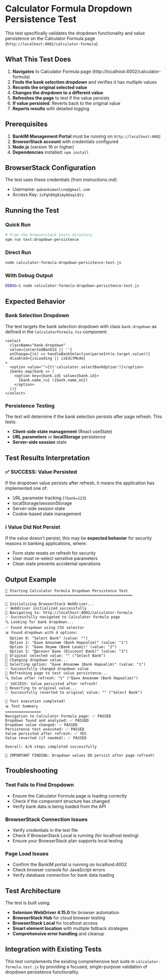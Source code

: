 # Calculator Formula Dropdown Persistence Test

This test specifically validates the dropdown functionality and value persistence on the Calculator Formula page (`http://localhost:4002/calculator-formula`).

## What This Test Does

1. **Navigates** to Calculator Formula page (http://localhost:4002/calculator-formula)
2. **Finds the bank selection dropdown** and verifies it has multiple values
3. **Records the original selected value**
4. **Changes the dropdown to a different value**
5. **Refreshes the page** to test if the value persists
6. **If value persisted**: Reverts back to the original value
7. **Reports results** with detailed logging

## Prerequisites

1. **BankIM Management Portal** must be running on `http://localhost:4002`
2. **BrowserStack account** with credentials configured
3. **Node.js** (version 16 or higher)
4. **Dependencies** installed: `npm install`

## BrowserStack Configuration

The test uses these credentials (from instructions.md):
- Username: `qabankimonline@gmail.com`
- Access Key: `1sPgh89g81AybDayLQtz`

## Running the Test

### Quick Run
```bash
# From the browserstack tests directory
npm run test:dropdown-persistence
```

### Direct Run
```bash
node calculator-formula-dropdown-persistence-test.js
```

### With Debug Output
```bash
DEBUG=1 node calculator-formula-dropdown-persistence-test.js
```

## Expected Behavior

### Bank Selection Dropdown
The test targets the bank selection dropdown with class `bank-dropdown` as defined in the `CalculatorFormula.tsx` component:

```tsx
<select 
  className="bank-dropdown"
  value={selectedBankId || ''}
  onChange={(e) => handleBankSelection(parseInt(e.target.value))}
  disabled={isLoading || isEditMode}
>
  <option value="">{t('calculator.selectBankOption')}</option>
  {banks.map(bank => (
    <option key={bank.id} value={bank.id}>
      {bank.name_ru} ({bank.name_en})
    </option>
  ))}
</select>
```

### Persistence Testing
The test will determine if the bank selection persists after page refresh. This tests:
- **Client-side state management** (React useState)
- **URL parameters** or **localStorage** persistence
- **Server-side session** state

## Test Results Interpretation

### ✅ SUCCESS: Value Persisted
If the dropdown value persists after refresh, it means the application has implemented one of:
- URL parameter tracking (`?bank=123`)
- localStorage/sessionStorage
- Server-side session state
- Cookie-based state management

### ℹ️ Value Did Not Persist
If the value doesn't persist, this may be **expected behavior** for security reasons in banking applications, where:
- Form state resets on refresh for security
- User must re-select sensitive parameters
- Clean state prevents accidental operations

## Output Example

```
🚀 Starting Calculator Formula Dropdown Persistence Test
=========================================================

🚀 Initializing BrowserStack WebDriver...
✅ WebDriver initialized successfully
🎯 Navigating to: http://localhost:4002/calculator-formula
✅ Successfully navigated to Calculator Formula page
🔍 Looking for bank dropdown...
✅ Found dropdown using CSS selector
📊 Found dropdown with 4 options:
  Option 0: "Select Bank" (value: "")
  Option 1: "Банк Апоалим (Bank Hapoalim)" (value: "1")
  Option 2: "Банк Леуми (Bank Leumi)" (value: "2")
  Option 3: "Дисконт Банк (Discount Bank)" (value: "3")
📌 Original selected value: "" ("Select Bank")
🔄 Changing dropdown value...
🎯 Selecting option: "Банк Апоалим (Bank Hapoalim)" (value: "1")
✅ Successfully changed dropdown value
🔄 Refreshing page to test value persistence...
🔍 Value after refresh: "1" ("Банк Апоалим (Bank Hapoalim)")
✅ SUCCESS: Value persisted after refresh!
🔄 Reverting to original value...
✅ Successfully reverted to original value: "" ("Select Bank")

🎉 Test execution completed!
📊 Test Summary
================
Navigation to Calculator Formula page: ✅ PASSED
Dropdown found and analyzed: ✅ PASSED
Dropdown value changed: ✅ PASSED
Persistence test executed: ✅ PASSED
Value persisted after refresh: ✅ YES
Value reverted (if needed): ✅ PASSED

Overall: 6/6 steps completed successfully

🎉 IMPORTANT FINDING: Dropdown values DO persist after page refresh!
```

## Troubleshooting

### Test Fails to Find Dropdown
- Ensure the Calculator Formula page is loading correctly
- Check if the component structure has changed
- Verify bank data is being loaded from the API

### BrowserStack Connection Issues
- Verify credentials in the test file
- Check if BrowserStack Local is running (for localhost testing)
- Ensure your BrowserStack plan supports local testing

### Page Load Issues
- Confirm the BankIM portal is running on localhost:4002
- Check browser console for JavaScript errors
- Verify database connection for bank data loading

## Test Architecture

The test is built using:
- **Selenium WebDriver 4.15.0** for browser automation
- **BrowserStack Hub** for cloud browser testing
- **BrowserStack Local** for localhost access
- **Smart element location** with multiple fallback strategies
- **Comprehensive error handling** and cleanup

## Integration with Existing Tests

This test complements the existing comprehensive test suite in `calculator-formula.test.js` by providing a focused, single-purpose validation of dropdown persistence functionality.